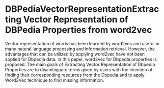 # DBPediaVectorRepresentationExtracting Vector Representation of DBPedia Properties from word2vec

Vector representation of words has been learned by word2vec and useful in many natural language
processing and information retrieval. However, the advantages that can be utilized by applying
word2vec have not been applied for Dbpedia data. In this paper, word2vec for Dbpedia properties is
proposed. The main goals of Extracting Vector Representation of Dbpedia Properties are to
disambiguate terms given by users with the intention of finding their corresponding resources from
the Dbpedia and to apply Word2Vec technique to find missing information.
